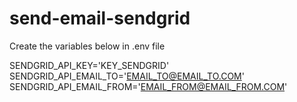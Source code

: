 # send-email-sendgrid

Create the variables below in .env file

SENDGRID_API_KEY='KEY_SENDGRID'
SENDGRID_API_EMAIL_TO='EMAIL_TO@EMAIL_TO.COM'
SENDGRID_API_EMAIL_FROM='EMAIL_FROM@EMAIL_FROM.COM'
